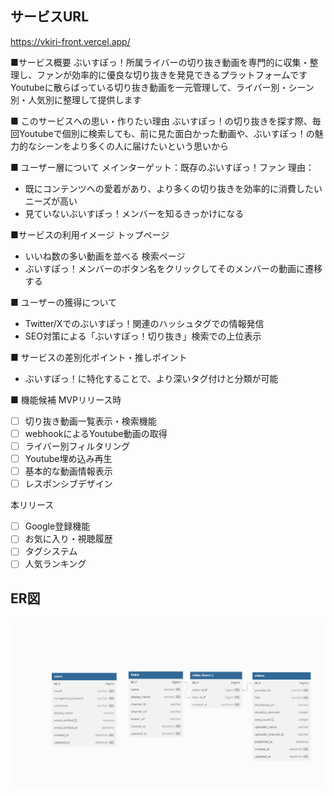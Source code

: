 ## サービスURL
https://vkiri-front.vercel.app/

■サービス概要
ぶいすぽっ！所属ライバーの切り抜き動画を専門的に収集・整理し、ファンが効率的に優良な切り抜きを発見できるプラットフォームです
Youtubeに散らばっている切り抜き動画を一元管理して、ライバー別・シーン別・人気別に整理して提供します

■ このサービスへの思い・作りたい理由
ぶいすぽっ！の切り抜きを探す際、毎回Youtubeで個別に検索しても、前に見た面白かった動画や、ぶいすぽっ！の魅力的なシーンをより多くの人に届けたいという思いから

■ ユーザー層について
メインターゲット：既存のぶいすぽっ！ファン
理由：
- 既にコンテンツへの愛着があり、より多くの切り抜きを効率的に消費したいニーズが高い
- 見ていないぶいすぽっ！メンバーを知るきっかけになる

■サービスの利用イメージ
トップページ
- いいね数の多い動画を並べる
検索ページ
- ぶいすぽっ！メンバーのボタン名をクリックしてそのメンバーの動画に遷移する

■ ユーザーの獲得について
- Twitter/Xでのぶいすぽっ！関連のハッシュタグでの情報発信
- SEO対策による「ぶいすぽっ！切り抜き」検索での上位表示

■ サービスの差別化ポイント・推しポイント
- ぶいすぽっ！に特化することで、より深いタグ付けと分類が可能

■ 機能候補
MVPリリース時
- [ ] 切り抜き動画一覧表示・検索機能
- [ ] webhookによるYoutube動画の取得
- [ ] ライバー別フィルタリング
- [ ] Youtube埋め込み再生
- [ ] 基本的な動画情報表示
- [ ] レスポンシブデザイン

本リリース
- [ ] Google登録機能
- [ ] お気に入り・視聴履歴
- [ ] タグシステム
- [ ] 人気ランキング

## ER図
![ER図](image.png)
